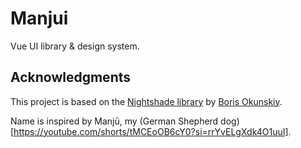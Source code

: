 # Manjui

Vue UI library & design system.

## Acknowledgments
This project is based on the [Nightshade library](https://github.com/inca/nightshade) by [Boris Okunskiy](https://github.com/inca).

Name is inspired by Manjū, my (German Shepherd dog)[https://youtube.com/shorts/tMCEoOB6cY0?si=rrYvELgXdk4O1uuI].
